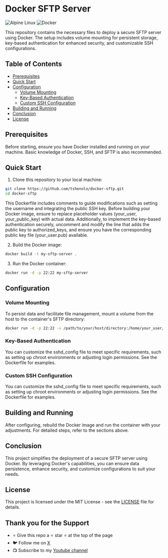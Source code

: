# Docker SFTP Server

![Alpine Linux](https://img.shields.io/badge/Alpine_Linux-%230D597F.svg?style=for-the-badge&logo=alpine-linux&logoColor=white)
![Docker](https://img.shields.io/badge/docker-%230db7ed.svg?style=for-the-badge&logo=docker&logoColor=white)


This repository contains the necessary files to deploy a secure SFTP server using Docker. The setup includes volume mounting for persistent storage, key-based authentication for enhanced security, and customizable SSH configurations.

## Table of Contents

- [Prerequisites](#prerequisites)
- [Quick Start](#quick-start)
- [Configuration](#configuration)
  - [Volume Mounting](#volume-mounting)
  - [Key-Based Authentication](#key-based-authentication)
  - [Custom SSH Configuration](#custom-ssh-configuration)
- [Building and Running](#building-and-running)
- [Conclusion](#conclusion)
- [License](#license)

## Prerequisites

Before starting, ensure you have Docker installed and running on your machine. Basic knowledge of Docker, SSH, and SFTP is also recommended.

## Quick Start

1. Clone this repository to your local machine:
```bash
git clone https://github.com/tshenolo/docker-sftp.git
cd docker-sftp
```
This Dockerfile includes comments to guide modifications such as setting the username and integrating the public SSH key. Before building your Docker image, ensure to replace placeholder values (your_user, your_public_key) with actual data. Additionally, to implement the key-based authentication securely, uncomment and modify the line that adds the public key to authorized_keys, and ensure you have the corresponding public key file (your_user.pub) available.

2. Build the Docker image:
```bash
docker build -t my-sftp-server .
```

3. Run the Docker container:
```bash
docker run -d -p 22:22 my-sftp-server
```

## Configuration
### Volume Mounting
To persist data and facilitate file management, mount a volume from the host to the container's SFTP directory:
```bash
docker run -d -p 22:22 -v /path/to/your/host/directory:/home/your_user/sftp my-sftp-server
```

### Key-Based Authentication
You can customize the sshd_config file to meet specific requirements, such as setting up chroot environments or adjusting login permissions. See the Dockerfile for examples.

### Custom SSH Configuration
You can customize the sshd_config file to meet specific requirements, such as setting up chroot environments or adjusting login permissions. See the Dockerfile for examples.

## Building and Running
After configuring, rebuild the Docker image and run the container with your adjustments. For detailed steps, refer to the sections above.

## Conclusion
This project simplifies the deployment of a secure SFTP server using Docker. By leveraging Docker's capabilities, you can ensure data persistence, enhance security, and customize configurations to suit your needs.

## License
This project is licensed under the MIT License - see the [LICENSE](LICENSE) file for details.

## Thank you for the Support
- ⭐ Give this repo a ⭐ star ⭐ at the top of the page
- 🐦 Follow me on [X](https://twitter.com/tshenolo)
- 📺 Subscribe to my [Youtube channel](https://www.youtube.com/@tshenolo?sub_confirmation=1)





























